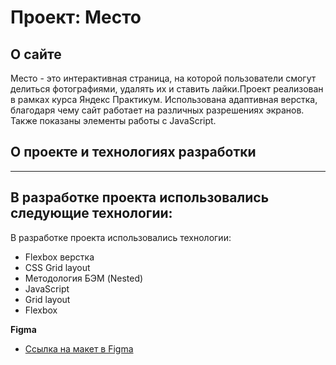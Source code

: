 # Проект: Место

## О сайте

Место - это интерактивная страница, на которой пользователи cмогут делиться фотографиями, удалять их и ставить лайки.Проект реализован в рамках курса Яндекс Практикум. Использована адаптивная верстка, благодаря чему сайт работает на различных разрешениях экранов. Также показаны элементы работы с JavaScript.

## О проекте и технологиях разработки
---
## В разработке проекта использовались следующие технологии:

В разработке проекта использовались технологии:
- Flexbox верстка
- CSS Grid layout
- Методология БЭМ (Nested)
- JavaScript
- Grid layout
- Flexbox

**Figma**

* [Ссылка на макет в Figma](https://www.figma.com/file/2cn9N9jSkmxD84oJik7xL7/JavaScript.-Sprint-4?node-id=0%3A1)
